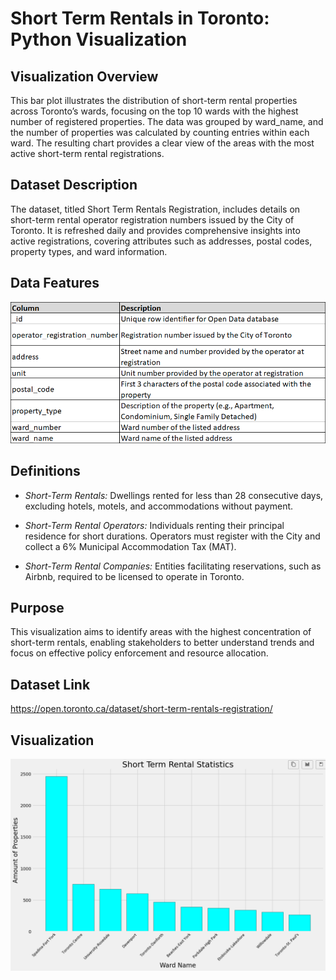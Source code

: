 # Short Term Rentals in Toronto: Python Visualization

## Visualization Overview

This bar plot illustrates the distribution of short-term rental properties across Toronto’s wards, focusing on the top 10 wards with the highest number of registered properties. The data was grouped by ward_name, and the number of properties was calculated by counting entries within each ward. The resulting chart provides a clear view of the areas with the most active short-term rental registrations.

## Dataset Description

The dataset, titled Short Term Rentals Registration, includes details on short-term rental operator registration numbers issued by the City of Toronto. It is refreshed daily and provides comprehensive insights into active registrations, covering attributes such as addresses, postal codes, property types, and ward information.

## Data Features

![dataset_features.png](./images/dataset_features.png)

## Definitions

* *Short-Term Rentals:* Dwellings rented for less than 28 consecutive days, excluding hotels, motels, and accommodations without payment.

* *Short-Term Rental Operators:* Individuals renting their principal residence for short durations. Operators must register with the City and collect a 6% Municipal Accommodation Tax (MAT).

* *Short-Term Rental Companies:* Entities facilitating reservations, such as Airbnb, required to be licensed to operate in Toronto.

## Purpose

This visualization aims to identify areas with the highest concentration of short-term rentals, enabling stakeholders to better understand trends and focus on effective policy enforcement and resource allocation.

## Dataset Link

https://open.toronto.ca/dataset/short-term-rentals-registration/

## Visualization

![vis_python.png](./images/vis_python.png)